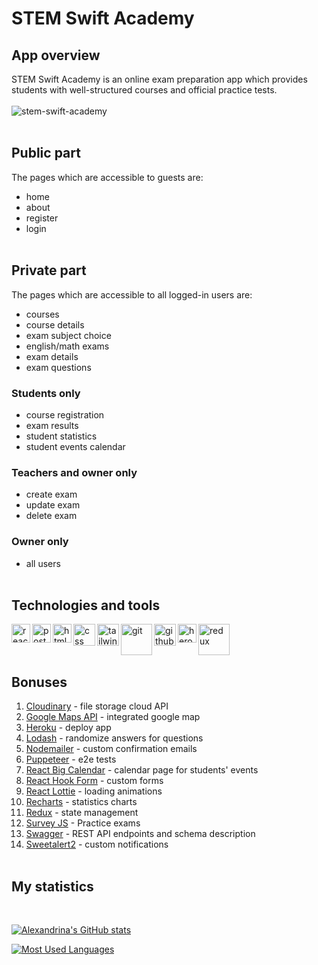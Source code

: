 # STEM Swift Academy

## App overview

STEM Swift Academy is an online exam preparation app which provides students with well-structured courses and official practice tests.
<br />
<br />
<img align="center" alt="stem-swift-academy" src="https://res.cloudinary.com/drinka/image/upload/v1649836510/sat-academy/stem-swift-academy-home_abuqaq.png" />
<br/>
<br/>

## Public part

The pages which are accessible to guests are:

- home
- about
- register
- login
  <br/>
  <br/>

## Private part

The pages which are accessible to all logged-in users are:

- courses
- course details
- exam subject choice
- english/math exams
- exam details
- exam questions

### Students only

- course registration
- exam results
- student statistics
- student events calendar

### Teachers and owner only

- create exam
- update exam
- delete exam

### Owner only

- all users
  <br/>
  <br/>

## Technologies and tools

<img align="left" alt="react" width="30px" src="https://www.pinclipart.com/picdir/middle/537-5374089_react-js-logo-clipart.png" />
<img align="left" alt="postgresql" width="30px" src="https://upload.wikimedia.org/wikipedia/commons/thumb/2/29/Postgresql_elephant.svg/1200px-Postgresql_elephant.svg.png" />
<img align="left" alt="html" width="30px" src="https://e7.pngegg.com/pngimages/410/100/png-clipart-web-development-html-responsive-web-design-logo-javascript-html-angle-web-design.png" />
<img align="left" alt="css" width="35px" src="https://e7.pngegg.com/pngimages/893/87/png-clipart-web-development-html-cascading-style-sheets-css3-bootstrap-minimalist-resume-blue-angle.png" />
<img align="left" alt="tailwind" width="35px" src="https://img.stackshare.io/service/8158/default_660b7c41c3ba489cb581eec89c04655404258c19.png" />
<img align="left" alt="git" width="50px" src="https://cdn.freebiesupply.com/logos/thumbs/2x/git-logo.png" />
<img align="left" alt="github" width="35px" src="https://upload.wikimedia.org/wikipedia/commons/thumb/9/91/Octicons-mark-github.svg/2048px-Octicons-mark-github.svg.png" />
<img align="left" alt="heroku" width="30px" src="https://raw.githubusercontent.com/ivangabriele/vscode-heroku/master/res/icon.png" />
<img align="left" alt="redux" width="50px" src="https://upload.wikimedia.org/wikipedia/commons/4/49/Redux.png" />

<br />
<br />
<br />

## Bonuses

1. [Cloudinary](https://cloudinary.com/) - file storage cloud API
2. [Google Maps API](https://mapsplatform.google.com/) - integrated google map
3. [Heroku](https://heroku.com/) - deploy app
4. [Lodash](https://www.npmjs.com/package/lodash) - randomize answers for questions
5. [Nodemailer](https://nodemailer.com/about/) - custom confirmation emails
6. [Puppeteer](https://pptr.dev/) - e2e tests
7. [React Big Calendar](https://www.npmjs.com/package/react-big-calendar?activeTab=versions) - calendar page for students' events
8. [React Hook Form](https://react-hook-form.com/) - custom forms
9. [React Lottie](https://www.npmjs.com/package/react-lottie) - loading animations
10. [Recharts](https://recharts.org/en-US/) - statistics charts
11. [Redux](https://redux.js.org/) - state management
12. [Survey JS](https://surveyjs.io/) - Practice exams
13. [Swagger](https://swagger.io/) - REST API endpoints and schema description
14. [Sweetalert2](https://sweetalert2.github.io/) - custom notifications
    <br />
    <br />

## My statistics

<br />

[![Alexandrina's GitHub stats](https://github-readme-stats.vercel.app/api?username=alexmehandzhiyska&show_icons=true)](https://github.com/alexmehandzhiyska/sat-academy-fe)

[![Most Used Languages](https://github-readme-stats.vercel.app/api/top-langs/?username=alexmehandzhiyska)](https://github.com/alexmehandzhiyska/sat-academy-fe)
